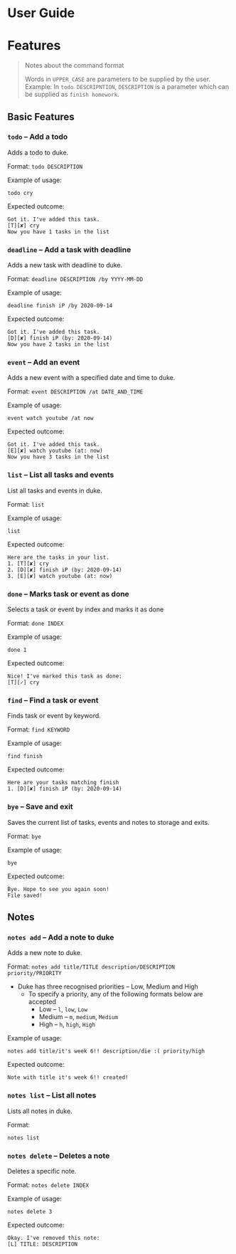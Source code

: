 # User Guide

# Features 

> Notes about the command format
>
> Words in `UPPER_CASE` are parameters to be supplied by the user.
> Example: In `todo DESCRIPNTION`, `DESCRIPTION` is a parameter which can
> be supplied as `finish homework`.

## Basic Features

### `todo` – Add a todo

Adds a todo to duke.

Format: `todo DESCRIPTION`

Example of usage: 

`todo cry`

Expected outcome:

```
Got it. I've added this task.
[T][✘] cry
Now you have 1 tasks in the list 
```

### `deadline` – Add a task with deadline

Adds a new task with deadline to duke.

Format: `deadline DESCRIPTION /by YYYY-MM-DD`

Example of usage: 

`deadline finish iP /by 2020-09-14`

Expected outcome:

```
Got it. I've added this task.
[D][✘] finish iP (by: 2020-09-14)
Now you have 2 tasks in the list 
```

### `event` – Add an event

Adds a new event with a specified date and time to duke.

Format: `event DESCRIPTION /at DATE_AND_TIME`

Example of usage: 

`event watch youtube /at now`

Expected outcome:

```
Got it. I've added this task.
[E][✘] watch youtube (at: now)
Now you have 3 tasks in the list 
```

### `list` – List all tasks and events

List all tasks and events in duke.

Format: `list`

Example of usage: 

`list`

Expected outcome:

```
Here are the tasks in your list.
1. [T][✘] cry
2. [D][✘] finish iP (by: 2020-09-14)
3. [E][✘] watch youtube (at: now)
```

### `done` – Marks task or event as done

Selects a task or event by index and marks it as done

Format: `done INDEX`

Example of usage: 

`done 1`

Expected outcome:

```
Nice! I've marked this task as done:
[T][✓] cry
```

### `find` – Find a task or event

Finds task or event by keyword.

Format: `find KEYWORD`

Example of usage: 

`find finish`

Expected outcome:

```
Here are your tasks matching finish
1. [D][✘] finish iP (by: 2020-09-14)
```

### `bye` – Save and exit

Saves the current list of tasks, events and notes to storage and exits.

Format: `bye`

Example of usage: 

`bye`

Expected outcome:

```
Bye. Hope to see you again soon!
File saved!
```

## Notes

### `notes add` – Add a note to duke

Adds a new note to duke.

Format: `notes add title/TITLE description/DESCRIPTION priority/PRIORITY`

* Duke has three recognised priorities – Low, Medium and High
  * To specify a priority, any of the following formats below are accepted
    * Low – `l`, `low`, `Low`
    * Medium – `m`, `medium`, `Medium`
    * High – `h`, `high`, `High`

Example of usage: 

`notes add title/it's week 6!! description/die :( priority/high`

Expected outcome: 

`Note with title it's week 6!! created!`

### `notes list` – List all notes

Lists all notes in duke.

Format: 

`notes list`

### `notes delete` – Deletes a note

Deletes a specific note.

Format: `notes delete INDEX`

Example of usage: 

`notes delete 3`

Expected outcome: 

```
Okay. I've removed this note: 
[L] TITLE: DESCRIPTION
```

